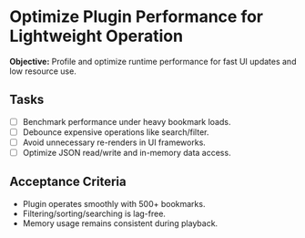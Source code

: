 # Optimize Plugin Performance for Lightweight Operation

**Objective:** Profile and optimize runtime performance for fast UI updates and low resource use.

## Tasks
- [ ] Benchmark performance under heavy bookmark loads.
- [ ] Debounce expensive operations like search/filter.
- [ ] Avoid unnecessary re-renders in UI frameworks.
- [ ] Optimize JSON read/write and in-memory data access.

## Acceptance Criteria
- Plugin operates smoothly with 500+ bookmarks.
- Filtering/sorting/searching is lag-free.
- Memory usage remains consistent during playback.
